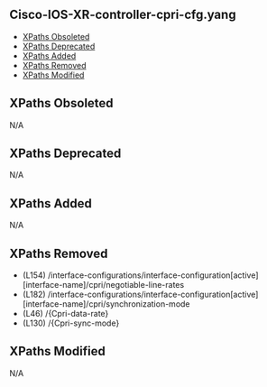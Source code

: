 ## Cisco-IOS-XR-controller-cpri-cfg.yang

- [XPaths Obsoleted](#xpaths-obsoleted)
- [XPaths Deprecated](#xpaths-deprecated)
- [XPaths Added](#xpaths-added)
- [XPaths Removed](#xpaths-removed)
- [XPaths Modified](#xpaths-modified)

## XPaths Obsoleted

N/A

## XPaths Deprecated

N/A

## XPaths Added

N/A

## XPaths Removed

- (L154)	/interface-configurations/interface-configuration[active][interface-name]/cpri/negotiable-line-rates
- (L182)	/interface-configurations/interface-configuration[active][interface-name]/cpri/synchronization-mode
- (L46)	/{Cpri-data-rate}
- (L130)	/{Cpri-sync-mode}

## XPaths Modified

N/A

